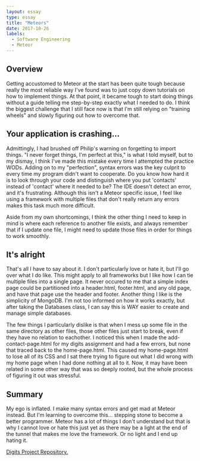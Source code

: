 ```yaml
---
layout: essay
type: essay
title: "Meteors"
date: 2017-10-26
labels:
  - Software Engineering
  - Meteor
---
```


<h2>Overview</h2>
<p>
	Getting accustomed to Meteor at the start has been quite tough because really the most reliable way I've found was to just copy down tutorials on how to implement things. At that point, it became tough to start doing things without a guide telling me step-by-step exactly what I needed to do. I think the biggest challenge that I still face now is that I'm still relying on "training wheels" and slowly figuring out how to overcome that.
</p>
<h2>Your application is crashing...</h2>
<p>
	Admittingly, I had brushed off Philip's warning on forgetting to import things. "I never forget things, I'm perfect at this," is what I told myself, but to my dismay, I think I've made this mistake every time I attempted the practice WODs. Adding on to my "perfection", syntax errors was the key culprit to every time my program didn't want to cooperate. Do you know how hard it is to look through your code and distinguish where you put 'contacts' instead of 'contact' where it needed to be? The IDE doesn't detect an error, and it's frustrating. Although this isn't a Meteor specific issue, I feel like using a framework with multiple files that don't really return any errors makes this task much more difficult.
</p>
<p>
	Aside from my own shortcomings, I think the other thing I need to keep in mind is where each reference to another file exists, and always remember that if I update one file, I might need to update those files in order for things to work smoothly. 
</p>
<h2>It's alright</h2>
<p>
	That's all I have to say about it. I don't particularly love or hate it, but I'll go over what I do like. This might apply to all frameworks but I like how I can tie multiple files into a single page. It never occured to me that a simple index page could be partitioned into a header.html, footer.html, and any old page, and have that page use the header and footer.
	Another thing I like is the simplicity of MongoDB. I'm not too informed on how it works exactly, but after taking the Databases class, I can say this is WAY easier to create and manage simple databases.
</p>
<p>
	The few things I particularly dislike is that when I mess up some file in the same directory as other files, those other files just start to break, even if they have no relation to eachother. I noticed this when I made the add-contact-page.html for my digits assignment and had a few errors, but none that traced back to the home-page.html. This caused my home-page.html to lose all of its CSS and I sat there trying to figure out what I did wrong with my home page when I had done nothing at all to it. Now, it may have been related in some other way that was so deeply rooted, but the whole process of figuring it out was stressful.
</p>
<h2>Summary</h2>
<p>
	My ego is inflated. I make many syntax errors and get mad at Meteor instead. But I'm learning to overcome this... stepping stone to become a better programmer. Meteor has a lot of things I don't understand but that is why I cannot love or hate this just yet as there may be a light at the end of the tunnel that makes me love the framework. Or no light and I end up hating it.
</p>
<p><a href="https://github.com/blairmuraoka/digits-1">Digits Project Repository.</a></p>
